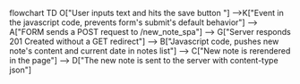 flowchart TD
        O["User inputs text and hits the save button "]
    -->K["Event in the javascript code, prevents form's submit's default behavior"]
    --> A["FORM sends a POST request to /new_note_spa"]
    --> G["Server responds 201 Created without a GET redirect"]
    --> B["Javascript code, pushes new note's content and current date in notes list"]
    --> C["New note is rerendered in the page"]
    --> D["The new note is sent to the server with content-type json"]
